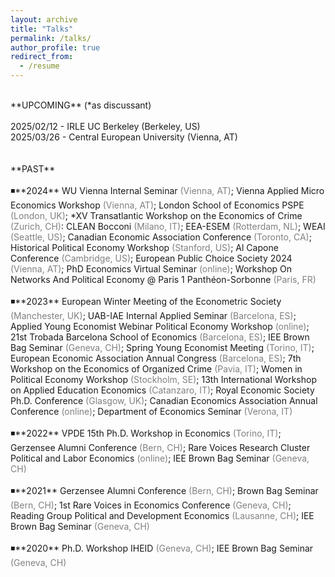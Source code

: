 ```yaml
---
layout: archive
title: "Talks"
permalink: /talks/
author_profile: true
redirect_from:
  - /resume
---
```

<!-- Google tag (gtag.js) -->
<script async src="https://www.googletagmanager.com/gtag/js?id=G-ER87WNKQCE"></script>
<script>
  window.dataLayer = window.dataLayer || [];
  function gtag(){dataLayer.push(arguments);}
  gtag('js', new Date());

  gtag('config', 'G-ER87WNKQCE');
</script>
<br />
**UPCOMING** (*as discussant) <br />
<br />
2025/02/12 - IRLE UC Berkeley (Berkeley, US) <br />
2025/03/26 - Central European University (Vienna, AT) <br />
<br />
<br />
**PAST** <br />
<br />
◾**2024** WU Vienna Internal Seminar <span style="color:gray">(Vienna, AT)</span>; Vienna Applied Micro Economics Workshop <span style="color:gray">(Vienna, AT)</span>; London School of Economics PSPE <span style="color:gray">(London, UK)</span>; *XV Transatlantic Workshop on the Economics of Crime <span style="color:gray">(Zurich, CH)</span>: CLEAN Bocconi <span style="color:gray">(Milano, IT)</span>; EEA-ESEM <span style="color:gray">(Rotterdam, NL)</span>; WEAI <span style="color:gray">(Seattle, US)</span>; Canadian Economic Association Conference <span style="color:gray">(Toronto, CA)</span>; Historical Political Economy Workshop <span style="color:gray">(Stanford, US)</span>; Al Capone Conference <span style="color:gray">(Cambridge, US)</span>; European Public Choice Society 2024 <span style="color:gray">(Vienna, AT)</span>; PhD Economics Virtual Seminar <span style="color:gray">(online)</span>; Workshop On Networks And Political Economy @ Paris 1 Panthéon-Sorbonne <span style="color:gray">(Paris, FR)</span> <br />
<br />
◾**2023** European Winter Meeting of the Econometric Society <span style="color:gray">(Manchester, UK)</span>; UAB-IAE Internal Applied Seminar <span style="color:gray">(Barcelona, ES)</span>; Applied Young Economist Webinar Political Economy Workshop <span style="color:gray">(online)</span>; 21st Trobada Barcelona School of Economics <span style="color:gray">(Barcelona, ES)</span>; IEE Brown Bag Seminar <span style="color:gray">(Geneva, CH)</span>; Spring Young Economist Meeting <span style="color:gray">(Torino, IT)</span>; European Economic Association Annual Congress <span style="color:gray">(Barcelona, ES)</span>; 7th Workshop on the Economics of Organized Crime <span style="color:gray">(Pavia, IT)</span>; Women in Political Economy Workshop <span style="color:gray">(Stockholm, SE)</span>; 13th International Workshop on Applied Education Economics <span style="color:gray">(Catanzaro, IT)</span>; Royal Economic Society Ph.D. Conference <span style="color:gray">(Glasgow, UK)</span>; Canadian Economics Association Annual Conference <span style="color:gray">(online)</span>; Department of Economics Seminar <span style="color:gray">(Verona, IT)</span> <br />
<br />
◾**2022** VPDE 15th Ph.D. Workshop in Economics <span style="color:gray">(Torino, IT)</span>; Gerzensee Alumni Conference <span style="color:gray">(Bern, CH)</span>; Rare Voices Research Cluster Political and Labor Economics <span style="color:gray">(online)</span>; IEE Brown Bag Seminar <span style="color:gray">(Geneva, CH)</span> <br />
<br />
◾**2021** Gerzensee Alumni Conference <span style="color:gray">(Bern, CH)</span>; Brown Bag Seminar <span style="color:gray">(Bern, CH)</span>; 1st Rare Voices in Economics Conference <span style="color:gray">(Geneva, CH)</span>; Reading Group Political and Development Economics <span style="color:gray">(Lausanne, CH)</span>; IEE Brown Bag Seminar <span style="color:gray">(Geneva, CH)</span> <br />
<br />
◾**2020** Ph.D. Workshop IHEID <span style="color:gray">(Geneva, CH)</span>; IEE Brown Bag Seminar <span style="color:gray">(Geneva, CH)</span>  <br />
<br />

